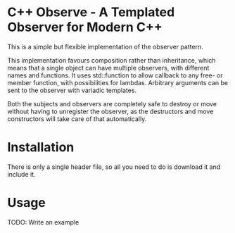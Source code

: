 # C++ Observe - A Templated Observer for Modern C++
This is a simple but flexible implementation of the observer pattern.

This implementation favours composition rather than inheritance, which means that a single object can have multiple observers, with different names and functions. It uses std::function to allow callback to any free- or member function, with possibilities for lambdas. Arbitrary arguments can be sent to the observer with variadic templates.

Both the subjects and observers are completely safe to destroy or move without having to unregister the observer, as the destructors and move constructors will take care of that automatically.

# Installation
There is only a single header file, so all you need to do is download it and include it.

# Usage
TODO: Write an example
